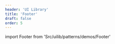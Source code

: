 ```yaml
---
header: 'UI Library'
title: 'Footer'
draft: false
order: 5
---
```


<!--
  ATTENTION: This file is auto generated by using "makeDemosFactory".
  Do not change the content!
-->

import Footer from 'Src/uilib/patterns/demos/Footer'

<Footer />
